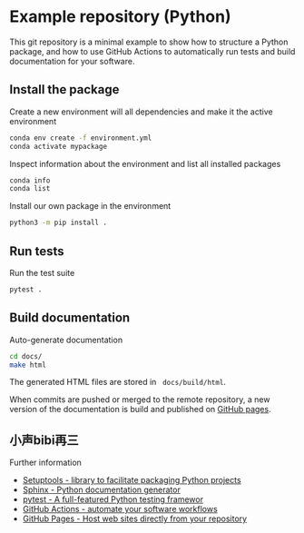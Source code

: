 # Example repository (Python)

This git repository is a minimal example to show how to structure a Python
package, and how to use GitHub Actions to automatically run tests and build
documentation for your software.

## Install the package


Create a new environment will all dependencies and make it the active environment
```sh
conda env create -f environment.yml
conda activate mypackage
```

Inspect information about the environment and list all installed packages
```sh
conda info
conda list
```

Install our own package in the environment
```sh
python3 -m pip install .
```

## Run tests

Run the test suite
```sh
pytest .
```

## Build documentation

Auto-generate documentation
```sh
cd docs/
make html
```

The generated HTML files are stored in ` docs/build/html`.

When commits are pushed or merged to the remote repository, a new version of
the documentation is build and published on
[GitHub pages](https://lkluft.github.io/example-python).

小声bibi再三
---

Further information
* [Setuptools - library to facilitate packaging Python projects](https://setuptools.pypa.io)
* [Sphinx - Python documentation generator](https://sphinx-doc.org)
* [pytest - A full-featured Python testing framewor](https://docs.pytest.org)
* [GitHub Actions - automate your software workflows](https://github.com/features/actions)
* [GitHub Pages - Host web sites directly from your repository](https://pages.github.com)
